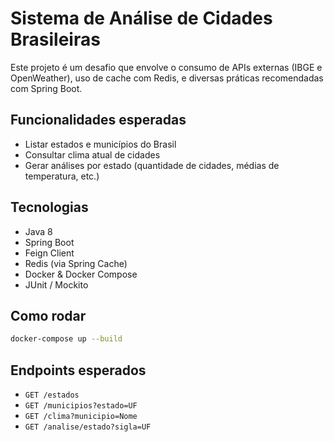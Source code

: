 # Sistema de Análise de Cidades Brasileiras

Este projeto é um desafio que envolve o consumo de APIs externas (IBGE e OpenWeather), uso de cache com Redis, e diversas práticas recomendadas com Spring Boot.

## Funcionalidades esperadas

- Listar estados e municípios do Brasil
- Consultar clima atual de cidades
- Gerar análises por estado (quantidade de cidades, médias de temperatura, etc.)

## Tecnologias

- Java 8
- Spring Boot
- Feign Client
- Redis (via Spring Cache)
- Docker & Docker Compose
- JUnit / Mockito

## Como rodar

```bash
docker-compose up --build
```

## Endpoints esperados

- `GET /estados`
- `GET /municipios?estado=UF`
- `GET /clima?municipio=Nome`
- `GET /analise/estado?sigla=UF`

